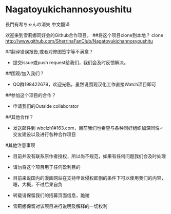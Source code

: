 # Nagatoyukichannosyoushitu
長門有希ちゃんの消失 中文翻译

欢迎来到雪莉娜同好会的Github合作项目，
##将这个项目clone到本地？
    clone http://www.github.com/SherrinaFanClub/Nagatoyukichannosyoushitu

##翻译错误报告,或者对修图签字等不满意？
* 提交issue或push request给我们，我们会及时反馈解决。

##围观/加入我们？
* QQ群198422679，欢迎光临，虽然说围观汉化工作直接Watch项目即可

##参加这个项目的合作？
* 申请我们的Outside collaborator

##其他合作？
* 发送邮件到 wbclzh1#163.com，目前我们也希望与各种同好组织加深同性♂交友建设以及进行各种合作项目

#其他注意事项
* 目前并没有联系原作者授权，所以尚不规范，如果有任何问题我们会及时处理

* 请勿将这个项目用于任何盈利目的

* 目前来说国内的漫画网站在支持申诉侵权即删的条件下可以使用我们的内容，嗯，大概，不过后果自负

* 转载请保留我们的招募页面信息，跪谢

* 雪莉娜保留对该项目进行说明及解释的一切权利
